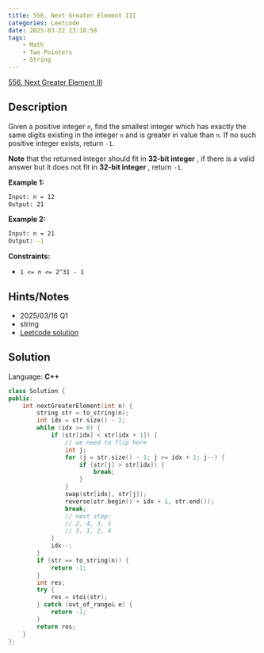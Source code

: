 ```yaml
---
title: 556. Next Greater Element III
categories: Leetcode
date: 2025-03-22 23:18:58
tags:
    - Math
    - Two Pointers
    - String
---
```


[556. Next Greater Element III](https://leetcode.com/problems/next-greater-element-iii/description/?envType=company&envId=doordash&favoriteSlug=doordash-six-months)

## Description

Given a positive integer `n`, find the smallest integer which has exactly the same digits existing in the integer `n` and is greater in value than `n`. If no such positive integer exists, return `-1`.

**Note**  that the returned integer should fit in **32-bit integer** , if there is a valid answer but it does not fit in **32-bit integer** , return `-1`.

**Example 1:**

```bash
Input: n = 12
Output: 21
```

**Example 2:**

```bash
Input: n = 21
Output: -1
```

**Constraints:**

- `1 <= n <= 2^31 - 1`

## Hints/Notes

- 2025/03/16 Q1
- string
- [Leetcode solution](https://leetcode.com/problems/next-greater-element-iii/editorial/?envType=company&envId=doordash&favoriteSlug=doordash-six-months)

## Solution

Language: **C++**

```C++
class Solution {
public:
    int nextGreaterElement(int n) {
        string str = to_string(n);
        int idx = str.size() - 2;
        while (idx >= 0) {
            if (str[idx] < str[idx + 1]) {
                // we need to flip here
                int j;
                for (j = str.size() - 1; j >= idx + 1; j--) {
                    if (str[j] > str[idx]) {
                        break;
                    }
                }
                swap(str[idx], str[j]);
                reverse(str.begin() + idx + 1, str.end());
                break;
                // next step:
                // 2, 4, 3, 1
                // 3, 1, 2, 4
            }
            idx--;
        }
        if (str == to_string(n)) {
            return -1;
        }
        int res;
        try {
            res = stoi(str);
        } catch (out_of_range& e) {
            return -1;
        }
        return res;
    }
};
```
